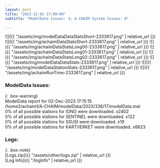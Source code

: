 ```yaml
---
layout: post
title: "2023-12-02 17:00:00"
subtitle: "ModelData Issues: 4; A-CHAIM System Issues: 0"

---
```


![]({{ "/assets/img/modelDataDataStatsShort-2333617.png" | relative_url }})
![]({{ "/assets/img/achaimDataStatsShort-2333617.png" | relative_url }})
![]({{ "/assets/img/achaimDataStatsLong00-2333617.png" | relative_url }})
![]({{ "/assets/img/achaimDataStatsLong01-2333617.png" | relative_url }})
![]({{ "/assets/img/achaimDataStatsLong02-2333617.png" | relative_url }})
![]({{ "/assets/img/modelDataDataStats-2333617.png" | relative_url }})
![]({{ "/assets/img/modelDataStationStats-2333617.png" | relative_url }})
![]({{ "/assets/img/achaimRunTime-2333617.png" | relative_url }})


### ModelData Issues:  
  
{: .box-warning}  
 ModelData report for 02-Dec-2023 17:15:15   
 /home2/achaim1/A-CHAIM/modelData/2023/336/17/modelData.mat   
 0% of all possible stations for IONO were downloaded. x2402   
 0% of all possible stations for SENTINEL were downloaded. x122   
 0% of all possible stations for SSUSI were downloaded. x19   
 0% of all possible stations for KARTVERKET were downloaded. x6623   
  


### Logs:  
  
{: .box-note}  
[Logs.zip]({{ "/assets/other/logs.zip" | relative_url }})  
[Log Info]({{ "/logInfo" | relative_url }})  
